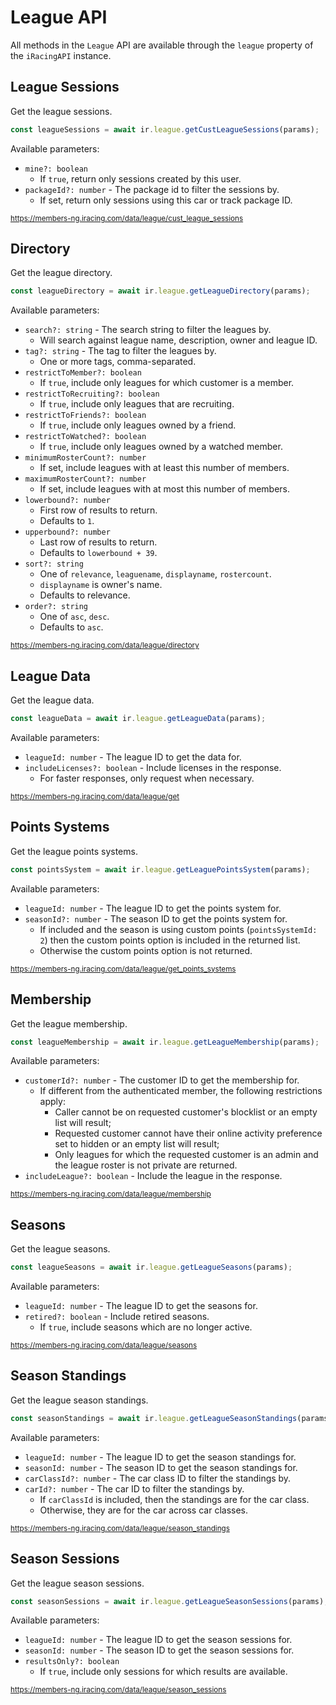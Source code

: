 # League API

All methods in the `League` API are available through the `league` property of the `iRacingAPI` instance.

## League Sessions

Get the league sessions.

```ts
const leagueSessions = await ir.league.getCustLeagueSessions(params);
```

Available parameters:
* `mine?: boolean` 
    * If `true`, return only sessions created by this user.
* `packageId?: number` - The package id to filter the sessions by.
    * If set, return only sessions using this car or track package ID.

<sub>https://members-ng.iracing.com/data/league/cust_league_sessions</sub>

## Directory

Get the league directory.

```ts
const leagueDirectory = await ir.league.getLeagueDirectory(params);
```

Available parameters:
* `search?: string` - The search string to filter the leagues by.
    * Will search against league name, description, owner and league ID.
* `tag?: string` - The tag to filter the leagues by.
    * One or more tags, comma-separated.
* `restrictToMember?: boolean`
    * If `true`, include only leagues for which customer is a member.
* `restrictToRecruiting?: boolean`
    * If `true`, include only leagues that are recruiting.
* `restrictToFriends?: boolean`
    * If `true`, include only leagues owned by a friend.
* `restrictToWatched?: boolean`
    * If `true`, include only leagues owned by a watched member.
* `minimumRosterCount?: number`
    * If set, include leagues with at least this number of members.
* `maximumRosterCount?: number`
    * If set, include leagues with at most this number of members.
* `lowerbound?: number`
    * First row of results to return.
    * Defaults to `1`.
* `upperbound?: number`
    * Last row of results to return.
    * Defaults to `lowerbound + 39`.
* `sort?: string`
    * One of `relevance`, `leaguename`, `displayname`, `rostercount`. 
    * `displayname` is owner's name. 
    * Defaults to relevance.
* `order?: string`
    * One of `asc`, `desc`.
    * Defaults to `asc`.

<sub>https://members-ng.iracing.com/data/league/directory</sub>

## League Data

Get the league data.

```ts
const leagueData = await ir.league.getLeagueData(params);
```

Available parameters:
* `leagueId: number` - The league ID to get the data for.
* `includeLicenses?: boolean` - Include licenses in the response.
    * For faster responses, only request when necessary.

<sub>https://members-ng.iracing.com/data/league/get</sub>

## Points Systems

Get the league points systems.

```ts
const pointsSystem = await ir.league.getLeaguePointsSystem(params);
```

Available parameters:
* `leagueId: number` - The league ID to get the points system for.
* `seasonId?: number` - The season ID to get the points system for.
    * If included and the season is using custom points (`pointsSystemId: 2`) then the custom points option is included in the returned list. 
    * Otherwise the custom points option is not returned.

<sub>https://members-ng.iracing.com/data/league/get_points_systems</sub>

## Membership

Get the league membership.

```ts
const leagueMembership = await ir.league.getLeagueMembership(params);
```

Available parameters:
* `customerId?: number` - The customer ID to get the membership for.
    * If different from the authenticated member, the following restrictions apply: 
        * Caller cannot be on requested customer's blocklist or an empty list will result; 
        * Requested customer cannot have their online activity preference set to hidden or an empty list will result; 
        * Only leagues for which the requested customer is an admin and the league roster is not private are returned.
* `includeLeague?: boolean` - Include the league in the response.

<sub>https://members-ng.iracing.com/data/league/membership</sub>

## Seasons

Get the league seasons.

```ts
const leagueSeasons = await ir.league.getLeagueSeasons(params);
```

Available parameters:
* `leagueId: number` - The league ID to get the seasons for.
* `retired?: boolean` - Include retired seasons.
    * If `true`, include seasons which are no longer active.

<sub>https://members-ng.iracing.com/data/league/seasons</sub>

## Season Standings

Get the league season standings.

```ts
const seasonStandings = await ir.league.getLeagueSeasonStandings(params);
```

Available parameters:
* `leagueId: number` - The league ID to get the season standings for.
* `seasonId: number` - The season ID to get the season standings for. 
* `carClassId?: number` - The car class ID to filter the standings by.
* `carId?: number` - The car ID to filter the standings by.
    * If `carClassId` is included, then the standings are for the car class.
    * Otherwise, they are for the car across car classes.

<sub>https://members-ng.iracing.com/data/league/season_standings</sub>

## Season Sessions

Get the league season sessions.

```ts
const seasonSessions = await ir.league.getLeagueSeasonSessions(params);
```

Available parameters:
* `leagueId: number` - The league ID to get the season sessions for.
* `seasonId: number` - The season ID to get the season sessions for.
* `resultsOnly?: boolean`
  * If `true`, include only sessions for which results are available.

<sub>https://members-ng.iracing.com/data/league/season_sessions</sub>